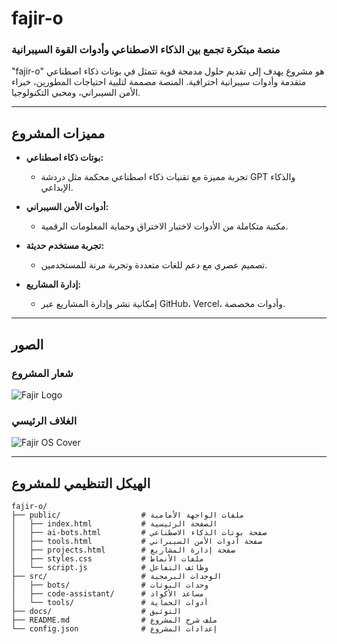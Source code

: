 # **fajir-o**
### **منصة مبتكرة تجمع بين الذكاء الاصطناعي وأدوات القوة السيبرانية**
"fajir-o" هو مشروع يهدف إلى تقديم حلول مدمجة قوية تتمثل في بوتات ذكاء اصطناعي متقدمة وأدوات سيبرانية احترافية. المنصة مصممة لتلبية احتياجات المطورين، خبراء الأمن السيبراني، ومحبي التكنولوجيا.

---

## **مميزات المشروع**
- **بوتات ذكاء اصطناعي:**
  - تجربة مميزة مع تقنيات ذكاء اصطناعي محكمة مثل دردشة GPT والذكاء الإبداعي.

- **أدوات الأمن السيبراني:**
  - مكتبة متكاملة من الأدوات لاختبار الاختراق وحماية المعلومات الرقمية.

- **تجربة مستخدم حديثة:**
  - تصميم عصري مع دعم للغات متعددة وتجربة مرنة للمستخدمين.

- **إدارة المشاريع:**
  - إمكانية نشر وإدارة المشاريع عبر GitHub، Vercel، وأدوات مخصصة.

---

## **الصور**
### شعار المشروع
![Fajir Logo](fajir_logo.png)

### الغلاف الرئيسي
![Fajir OS Cover](fajir-os-cover.png)

---

## **الهيكل التنظيمي للمشروع**
```plaintext
fajir-o/
├── public/                  # ملفات الواجهة الأمامية
│   ├── index.html           # الصفحة الرئيسية
│   ├── ai-bots.html         # صفحة بوتات الذكاء الاصطناعي
│   ├── tools.html           # صفحة أدوات الأمن السيبراني
│   ├── projects.html        # صفحة إدارة المشاريع
│   ├── styles.css           # ملفات الأنماط
│   └── script.js            # وظائف التفاعل
├── src/                     # الوحدات البرمجية
│   ├── bots/                # وحدات البوتات
│   ├── code-assistant/      # مساعد الأكواد
│   └── tools/               # أدوات الحماية
├── docs/                    # التوثيق
├── README.md                # ملف شرح المشروع
└── config.json              # إعدادات المشروع

